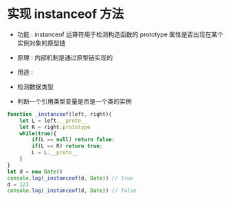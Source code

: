 # 实现 instanceof 方法

- 功能 : instanceof 运算符用于检测构造函数的 prototype 属性是否出现在某个实例对象的原型链

- 原理 : 内部机制是通过原型链实现的

- 用途 :
- 检测数据类型
- 判断一个引用类型变量是否是一个类的实例

```js
function _instanceof(left, right){
    let L = left.__proto__
    let R = right.prototype
    while(true){
        if(L == null) return false;
        if(L == R) return true;
        L = L.__proto__
    }
}
let d = new Date()
console.log(_instanceof(d, Date)) // true
d = 123
console.log(_instanceof(d, Date)) // false
```

 
 <comment-comment/> 
 
